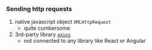 ### Sending http requests
1) native javascript object `XMLHttpRequest`
    - quite cumbersome
1) 3rd-party library [`axios`](https://github.com/axios/axios)
    - not connected to any library like React or Angular
     